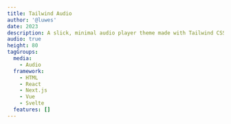 ```yaml
---
title: Tailwind Audio
author: '@luwes'
date: 2023
description: A slick, minimal audio player theme made with Tailwind CSS.
audio: true
height: 80
tagGroups:
  media: 
    - Audio
  framework:
    - HTML
    - React
    - Next.js
    - Vue
    - Svelte
  features: []
---
```


